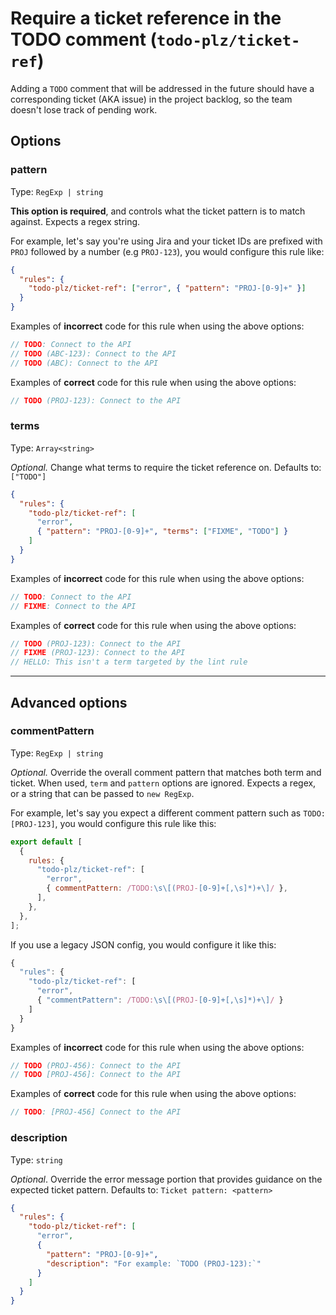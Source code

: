 # Require a ticket reference in the TODO comment (`todo-plz/ticket-ref`)

<!-- end auto-generated rule header -->

Adding a `TODO` comment that will be addressed in the future should have a corresponding ticket (AKA issue) in the project backlog, so the team doesn't lose track of pending work.

## Options

### pattern

Type: `RegExp | string`

**This option is required**, and controls what the ticket pattern is to match against. Expects a regex string.

For example, let's say you're using Jira and your ticket IDs are prefixed with `PROJ` followed by a number (e.g `PROJ-123`), you would configure this rule like:

```json
{
  "rules": {
    "todo-plz/ticket-ref": ["error", { "pattern": "PROJ-[0-9]+" }]
  }
}
```

Examples of **incorrect** code for this rule when using the above options:

```js
// TODO: Connect to the API
// TODO (ABC-123): Connect to the API
// TODO (ABC): Connect to the API
```

Examples of **correct** code for this rule when using the above options:

```js
// TODO (PROJ-123): Connect to the API
```

### terms

Type: `Array<string>`

_Optional._ Change what terms to require the ticket reference on. Defaults to: `["TODO"]`

```json
{
  "rules": {
    "todo-plz/ticket-ref": [
      "error",
      { "pattern": "PROJ-[0-9]+", "terms": ["FIXME", "TODO"] }
    ]
  }
}
```

Examples of **incorrect** code for this rule when using the above options:

```js
// TODO: Connect to the API
// FIXME: Connect to the API
```

Examples of **correct** code for this rule when using the above options:

```js
// TODO (PROJ-123): Connect to the API
// FIXME (PROJ-123): Connect to the API
// HELLO: This isn't a term targeted by the lint rule
```

---

## Advanced options

### commentPattern

Type: `RegExp | string`

_Optional._ Override the overall comment pattern that matches both term and ticket. When used, `term` and `pattern` options are ignored. Expects a regex, or a string that can be passed to `new RegExp`.

For example, let's say you expect a different comment pattern such as `TODO: [PROJ-123]`, you would configure this rule like this:

```js
export default [
  {
    rules: {
      "todo-plz/ticket-ref": [
        "error",
        { commentPattern: /TODO:\s\[(PROJ-[0-9]+[,\s]*)+\]/ },
      ],
    },
  },
];
```

If you use a legacy JSON config, you would configure it like this:

```js
{
  "rules": {
    "todo-plz/ticket-ref": [
      "error",
      { "commentPattern": /TODO:\s\[(PROJ-[0-9]+[,\s]*)+\]/ }
    ]
  }
}
```

Examples of **incorrect** code for this rule when using the above options:

```js
// TODO (PROJ-456): Connect to the API
// TODO [PROJ-456]: Connect to the API
```

Examples of **correct** code for this rule when using the above options:

```js
// TODO: [PROJ-456] Connect to the API
```

### description

Type: `string`

_Optional_. Override the error message portion that provides guidance on the expected ticket pattern. Defaults to: `Ticket pattern: <pattern>`

```json
{
  "rules": {
    "todo-plz/ticket-ref": [
      "error",
      {
        "pattern": "PROJ-[0-9]+",
        "description": "For example: `TODO (PROJ-123):`"
      }
    ]
  }
}
```
